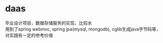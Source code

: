 daas
====
毕业设计项目，数据存储服务的实现，比较水<br>
用到了spring webmvc, spring jpa(mysql, mongodb), cglib生成java字节码等，对实践有一定的参考价值
